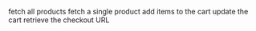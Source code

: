 fetch all products
fetch a single product
add items to the cart
update the cart
retrieve the checkout URL
